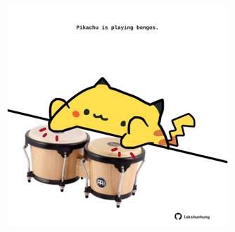 <!-- built at 09/05/2021, 03:08:11 UTC -->
<p align="center">
  <img width="500" height="500" src="./ReadmeImage.svg">
</p>
